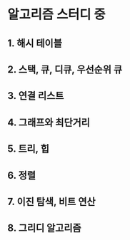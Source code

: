 # 알고리즘 스터디 중
## 1. 해시 테이블
## 2. 스택, 큐, 디큐, 우선순위 큐
## 3. 연결 리스트
## 4. 그래프와 최단거리
## 5. 트리, 힙
## 6. 정렬
## 7. 이진 탐색, 비트 연산
## 8. 그리디 알고리즘
